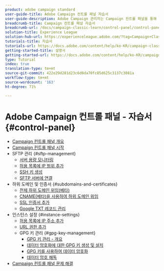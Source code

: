 ```yaml
---
product: adobe campaign standard
user-guide-title: Adobe Campaign 컨트롤 패널 자습서
user-guide-description: Adobe Campaign 관리자는 Campaign 컨트롤 패널을 통해 주요 자산을 모니터링하고 인스턴스 또는 허용 목록 IP 주소별로 SFTP 저장소 관리와 같은 관리 작업을 수행할 수 있습니다.
breadcrumb-title: Campaign 컨트롤 패널 자습서
breadcrumb-url: /docs/campaign-classic-learn/control-panel/control-panel-overview.html
solution-title: Experience League
solution-hub-url: https://experienceleague.adobe.com/?tag=Campaign+Classic#recommended/solutions/campaign
tutorials-title: 자습서
tutorials-url: https://docs.adobe.com/content/help/ko-KR/campaign-classic-learn/tutorials/overview.html
getting-started-title: 설명서
getting-started-url: https://docs.adobe.com/content/help/ko-KR/campaign-classic/using/getting-started/starting-with-adobe-campaign/about-adobe-campaign-classic.html
type: Tutorial
index: true
translation-type: tm+mt
source-git-commit: 422e29d281d23c6d0da70fc85d625c3137c3081a
workflow-type: tm+mt
source-wordcount: '163'
ht-degree: 71%

---
```



# Adobe Campaign 컨트롤 패널 - 자습서 {#control-panel}

+ [Campaign 컨트롤 패널 개요](/help/control-panel-tutorials/control-panel-overview.md)
+ [Campaign 컨트롤 패널 시작](/help/control-panel-tutorials/getting-started-with-the-control-panel.md)
+ SFTP 관리 {#sftp-management}
   + [서버 용량 모니터링](/help/control-panel-tutorials/sftp-management/monitoring-server-capacity.md)
   + [허용 목록에 IP 범위 추가](/help/control-panel-tutorials/sftp-management/adding-ip-range-to-allow-list.md)
   + [SSH 키 생성](/help/control-panel-tutorials/sftp-management/generate-ssh-key.md)
   + [SFTP 서버에 연결](/help/control-panel-tutorials/sftp-management/connect-to-sftp-server.md)
+ 하위 도메인 및 인증서 {#subdomains-and-certificates}
   + [전체 하위 도메인 위임(베타)](/help/control-panel-tutorials/subdomains-and-certificates/subdomain-delegation.md)
   + [CNAME(베타)을 사용하여 하위 도메인 위임](/help/control-panel-tutorials/subdomains-and-certificates/delegating-subdomains-using-cname.md)
   + [SSL 인증서 추가](/help/control-panel-tutorials/subdomains-and-certificates/adding-ssl-certificates.md)
   + [Google TXT 레코드 관리](/help/control-panel-tutorials/subdomains-and-certificates/google-txt-record-management.md)
+ 인스턴스 설정 {#instance-settings}
   + [허용 목록에 IP 주소 추가](/help/control-panel-tutorials/instance-settings/ip-allow-listing.md)
   + [URL 권한 추가](/help/control-panel-tutorials/instance-settings/adding-url-permissions.md)
   + GPG 키 관리 {#gpg-key-management}
      + [GPG 키 관리 - 개요](/help/control-panel-tutorials/instance-settings/gpg-key-management/gpg-key-management-overview.md)
      + [데이터 암호화에 대한 GPG 키 생성 및 설치](/help/control-panel-tutorials/instance-settings/gpg-key-management/generating-and-installing-gpg-keys-for-data-encryption.md)
      + [GPG 키를 사용하여 데이터 암호화](/help/control-panel-tutorials/instance-settings/gpg-key-management/using-a-gpg-key-to-encrypt-data.md)
      + [데이터 암호 해독](/help/control-panel-tutorials/instance-settings/gpg-key-management/decrypting-data.md)
+ [Campaign 컨트롤 패널 문제 해결](/help/control-panel-tutorials/trouble-shooting.md)
